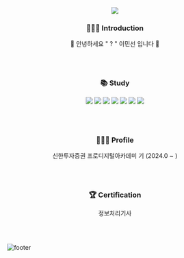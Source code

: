 <div align="center"><img src="https://capsule-render.vercel.app/api?type=waving&color=#0100FF&height=150&section=header" /></div>

<div align="center">
<h3 align="center">🧑🏻‍💻 Introduction</h3>
<p align="center">🐣 안녕하세요 " ? " 이민선 입니다 🌱</p>
</div>

<br><br>
<h3 align="center">📚 Study</h3>
<p align="center">
<img src = "https://img.shields.io/badge/Python-3766AB?style=flat-square&logo=Python&logoColor=white"/>
<img src = "https://img.shields.io/badge/C-FFFF00?style=flat-square&logo=C&logoColor=black"/>
<img src = "https://img.shields.io/badge/C++-00FF00?style=flat-square&logo=C%2B%2B&logoColor=black"/>
<img src = "https://img.shields.io/badge/Java-FF0000?style=flat-square&logo=Java&logoColor=white"/>
<img src= "https://img.shields.io/badge/Django-FFFFFF?style=flat-square&logo=Django&logoColor=black"/>
<img src = "https://img.shields.io/badge/Spring-1DDB16?style=flat-square&logo=Spring&logoColor=white"/>
<img src = "https://img.shields.io/badge/Mysql-00AAFF?style=flat-square&logo=Mysql&logoColor=white"/>
</p>

<br><br>
<h3 align="center">🧑🏻‍💻 Profile</h3>
<p align="center">신한투자증권 프로디지털아카데미 기 (2024.0 ~ ) </p>
<br><br>

<h3 align="center"> 🏆 Certification</h3>
<p align="center">정보처리기사</p>
<br><br>

![footer](https://capsule-render.vercel.app/api?section=footer&type=waving&color=#0100FF)

<!--
함께 일하고 싶은 사람
효율성 중시 하는 성격 -> 이런 점이 백엔드와 인프라 설계 쪽 하고 싶다는 생각을 하게 만듬
우연한 계기로 연구실에 들어가게 되었고 ... 연구실에서 배운 점들 아는 것과 모르는 것 그 모르는 것을 그때 그때 찾아가는 능력
로그를 보는 능력, 리눅스랑 친한 편이다
프로젝트할때 팀에 민폐가 되지 않으려고 공부 중에 있다. 습득력 빠르다
파이널 보카 
안정성 -> 안정적인 삶을 살기 위해서 노력하고 있다 요즘 안정적인 삶 살기 힘들잖아요 ㅋㅋ 서울에 집이 막 10억 20억이니까 그런 것들을 하기 위해서 노력 중에 잇음


Here are some ideas to get you started:

- 🔭 I’m currently working on ...
- 🌱 I’m currently learning ...
- 👯 I’m looking to collaborate on ...
- 🤔 I’m looking for help with ...
- 💬 Ask me about ...
- 📫 How to reach me: ...
- 😄 Pronouns: ...
- ⚡ Fun fact: ...
-->